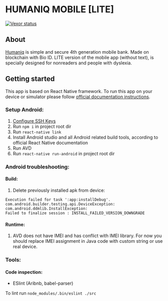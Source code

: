 # HUMANIQ MOBILE [LITE]

[![Vexor status](https://ci.vexor.io/projects/9c78b9c5-e2d8-4209-8acf-b67152d7024f/status.svg)](https://ci.vexor.io/ui/projects/9c78b9c5-e2d8-4209-8acf-b67152d7024f/builds)

## About
[Humaniq](www.humaniq.co) is simple and secure 4th generation mobile bank. Made on blockchain with Bio ID.
LITE version of the mobile app (without text), is specially designed for nonreaders and people with dyslexia.


## Getting started
This app is based on React Native framework.
To run this app on your device or simulator please follow [official documentation instructions](https://facebook.github.io/react-native/docs/getting-started.html).

### Setup Android:
1. [Configure SSH Keys](https://github.com/humaniq/humaniq_mobile/pull/21#issue-242430854)
1. Run `npm i` in project root dir
1. Run `react-native link`
1. Install Android studio and all Android related build tools, according to official React Native documentation
1. Run AVD
1. Run `react-native run-android` in project root dir

### Android troubleshooting:
#### Build:

1. Delete previously installed apk from device:
```
Execution failed for task ':app:installDebug'.
com.android.builder.testing.api.DeviceException: 
com.android.ddmlib.InstallException: 
Failed to finalize session : INSTALL_FAILED_VERSION_DOWNGRADE
```

#### Runtime:
1. AVD does not have IMEI and has conflict with IMEI library.
For now you should replace IMEI assignment in Java code with custom string or use real device.


### Tools:
#### Code inspection:
* ESlint (Aribnb, babel-parser)

To lint run ```node_modules/.bin/eslint ./src```
